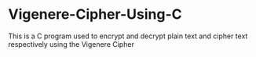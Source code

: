 # Vigenere-Cipher-Using-C
This is a C program used to encrypt and decrypt plain text and cipher text respectively using the Vigenere Cipher
